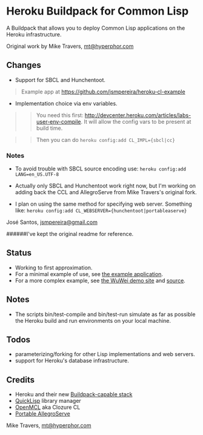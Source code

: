 Heroku Buildpack for Common Lisp
================================

A Buildpack that allows you to deploy Common Lisp applications on the Heroku infrastructure.

Original work by Mike Travers, mt@hyperphor.com

## Changes 
* Support for SBCL and Hunchentoot.
> Example app at https://github.com/jsmpereira/heroku-cl-example

* Implementation choice via env variables.

>> You need this first: http://devcenter.heroku.com/articles/labs-user-env-compile.
It will allow the config vars to be present at build time.

>> Then you can do 
```heroku config:add CL_IMPL={sbcl|cc}```

### Notes

* To avoid trouble with SBCL source encoding use:
```heroku config:add LANG=en_US.UTF-8```

* Actually only SBCL and Hunchentoot work right now, but I'm working
on adding back the CCL and AllegroServe from Mike Travers's original fork.

* I plan on using the same method for specifying web server. Something like:
```heroku config:add CL_WEBSERVER={hunchentoot|portableaserve}```

José Santos, jsmpereira@gmail.com

######I've kept the original readme for reference.

## Status
* Working to first approximation.
* For a minimal example of use, see [the example application](https://github.com/mtravers/heroku-cl-example).
* For a more complex example, see [the WuWei demo site](http://warm-sky-3012.herokuapp.com/) and [source](https://github.com/mtravers/wuwei).

## Notes
* The scripts bin/test-compile and bin/test-run simulate as far as possible the Heroku build and run environments on your local machine.

## Todos
* parameterizing/forking for other Lisp implementations and web servers.
* support for Heroku's database infrastructure.

## Credits
* Heroku and their new [Buildpack-capable stack](http://devcenter.heroku.com/articles/buildpacks)
* [QuickLisp](http://www.quicklisp.org/) library manager 
* [OpenMCL](http://trac.clozure.com/ccl) aka Clozure CL 
* [Portable AllegroServe](http://portableaserve.sourceforge.net/)

Mike Travers, mt@hyperphor.com



